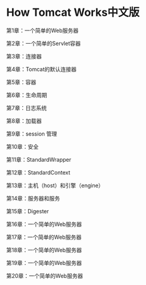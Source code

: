 # How Tomcat Works中文版 #

第1章：一个简单的Web服务器

第2章：一个简单的Servlet容器

第3章：连接器

第4章：Tomcat的默认连接器

第5章：容器

第6章：生命周期

第7章：日志系统

第8章：加载器

第9章：session 管理

第10章：安全

第11章：StandardWrapper

第12章：StandardContext

第13章：主机（host）和引擎（engine）

第14章：服务器和服务

第15章：Digester

第16章：一个简单的Web服务器

第17章：一个简单的Web服务器

第18章：一个简单的Web服务器

第19章：一个简单的Web服务器

第20章：一个简单的Web服务器

